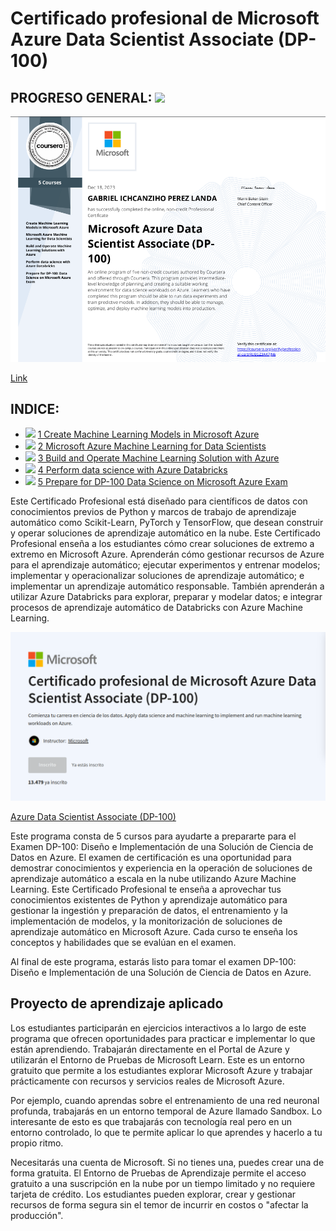 # Certificado profesional de Microsoft Azure Data Scientist Associate (DP-100)

## PROGRESO GENERAL: ![](https://geps.dev/progress/100)

![certificate.png](certificate.png)

[Link](https://www.coursera.org/account/accomplishments/specialization/certificate/RUEGZ3AK7JN6)

## INDICE:

- ![](https://geps.dev/progress/100) [1 Create Machine Learning Models in Microsoft Azure](1%20Create%20Machine%20Learning%20Models%20in%20Microsoft%20Azure)
- ![](https://geps.dev/progress/100) [2 Microsoft Azure Machine Learning for Data Scientists](2%20Microsoft%20Azure%20Machine%20Learning%20for%20Data%20Scientists)
- ![](https://geps.dev/progress/100) [3 Build and Operate Machine Learning Solution with Azure](3%20Build%20and%20Operate%20Machine%20Learning%20Solution%20with%20Azure)
- ![](https://geps.dev/progress/100) [4 Perform data science with Azure Databricks](4%20Perform%20data%20science%20with%20Azure%20Databricks)
- ![](https://geps.dev/progress/100) [5 Prepare for DP-100 Data Science on Microsoft Azure Exam](5%20Prepare%20for%20DP-100%20Data%20Science%20on%20Microsoft%20Azure%20Exam)


Este Certificado Profesional está diseñado para científicos de datos con conocimientos previos de Python y marcos de trabajo de aprendizaje automático como Scikit-Learn, PyTorch y TensorFlow, que desean construir y operar soluciones de aprendizaje automático en la nube. Este Certificado Profesional enseña a los estudiantes cómo crear soluciones de extremo a extremo en Microsoft Azure. Aprenderán cómo gestionar recursos de Azure para el aprendizaje automático; ejecutar experimentos y entrenar modelos; implementar y operacionalizar soluciones de aprendizaje automático; e implementar un aprendizaje automático responsable. También aprenderán a utilizar Azure Databricks para explorar, preparar y modelar datos; e integrar procesos de aprendizaje automático de Databricks con Azure Machine Learning.

![cover.png](cover.png)

[Azure Data Scientist Associate (DP-100)](https://www.coursera.org/professional-certificates/azure-data-scientist)

Este programa consta de 5 cursos para ayudarte a prepararte para el Examen DP-100: Diseño e Implementación de una Solución de Ciencia de Datos en Azure. El examen de certificación es una oportunidad para demostrar conocimientos y experiencia en la operación de soluciones de aprendizaje automático a escala en la nube utilizando Azure Machine Learning. Este Certificado Profesional te enseña a aprovechar tus conocimientos existentes de Python y aprendizaje automático para gestionar la ingestión y preparación de datos, el entrenamiento y la implementación de modelos, y la monitorización de soluciones de aprendizaje automático en Microsoft Azure. Cada curso te enseña los conceptos y habilidades que se evalúan en el examen.

Al final de este programa, estarás listo para tomar el examen DP-100: Diseño e Implementación de una Solución de Ciencia de Datos en Azure.

## Proyecto de aprendizaje aplicado

Los estudiantes participarán en ejercicios interactivos a lo largo de este programa que ofrecen oportunidades para practicar e implementar lo que están aprendiendo. Trabajarán directamente en el Portal de Azure y utilizarán el Entorno de Pruebas de Microsoft Learn. Este es un entorno gratuito que permite a los estudiantes explorar Microsoft Azure y trabajar prácticamente con recursos y servicios reales de Microsoft Azure.

Por ejemplo, cuando aprendas sobre el entrenamiento de una red neuronal profunda, trabajarás en un entorno temporal de Azure llamado Sandbox. Lo interesante de esto es que trabajarás con tecnología real pero en un entorno controlado, lo que te permite aplicar lo que aprendes y hacerlo a tu propio ritmo.

Necesitarás una cuenta de Microsoft. Si no tienes una, puedes crear una de forma gratuita. El Entorno de Pruebas de Aprendizaje permite el acceso gratuito a una suscripción en la nube por un tiempo limitado y no requiere tarjeta de crédito. Los estudiantes pueden explorar, crear y gestionar recursos de forma segura sin el temor de incurrir en costos o "afectar la producción".

